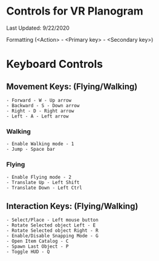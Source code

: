 # Controls for VR Planogram #

Last Updated: 9/22/2020

Formatting (\<Action\> - \<Primary key\> - \<Secondary key\>)

# Keyboard Controls #

## Movement Keys: (Flying/Walking) ##
	- Forward - W - Up arrow
	- Backward - S - Down arrow
	- Right - D - Right arrow
	- Left - A - Left arrow

### Walking ###
	- Enable Walking mode - 1
	- Jump - Space bar

### Flying ###
	- Enable Flying mode - 2
	- Translate Up - Left Shift
	- Translate Down - Left Ctrl

## Interaction Keys: (Flying/Walking) ##
	- Select/Place - Left mouse button
	- Rotate Selected object Left - E
	- Rotate Selected object Right - R
	- Enable/Disable Snapping Mode - G
	- Open Item Catalog - C
	- Spawn Last Object - P
	- Toggle HUD - Q



